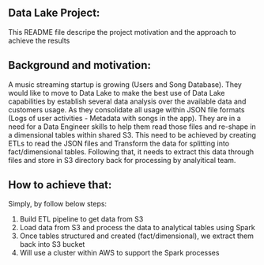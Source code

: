 Data Lake Project:
------------------
This README file descripe the project motivation and the approach to achieve the results

Background and motivation:
-------------------------
A music streaming startup is growing (Users and Song Database). They would like to move to Data Lake to make the best use of Data Lake capabilities by establish several data analysis over the available data and customers usage.
As they consolidate all usage within JSON file formats (Logs of user activities - Metadata with songs in the app). They are in a need for a Data Engineer skills to help them read those files and re-shape in a dimensional tables within shared S3.
This need to be achieved by creating ETLs to read the JSON files and Transform the data for splitting into fact/dimensional tables. Following that, it needs to extract this data through files and store in S3 directory back for processing by analyitical team.

How to achieve that:
--------------------
Simply, by follow below steps:

1. Build ETL pipeline to get data from S3
2. Load data from S3 and process the data to analytical tables using Spark
3. Once tables structured and created (fact/dimensional), we extract them back into S3 bucket
4. Will use a cluster within AWS to support the Spark processes
